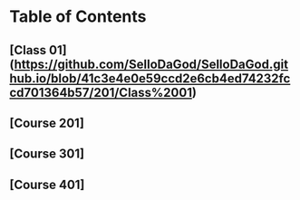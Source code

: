 # Table of Contents

## [Class 01] (https://github.com/SelloDaGod/SelloDaGod.github.io/blob/41c3e4e0e59ccd2e6cb4ed74232fccd701364b57/201/Class%2001)

## [Course 201]

## [Course 301]

## [Course 401]
